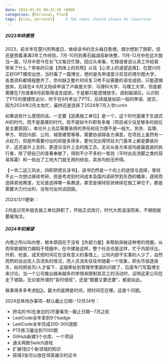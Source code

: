 ```yaml
---
date: 2024-01-01 09:42:38 +0800
categories: [Personal, Plan]
tags: [plan, personal]     # TAG names should always be lowercase
---
```


##### **2023年终感悟**

   2023，前半年在楚兴煎熬度日，继续读书的念头每日愈增，偶尔想到了辞职，但还是想着凑满3年工作经验，7月-10月到黄石磁湖高新休整，11月-12月中在远大独当一面，12月中至今在长飞又每日忙碌，回过头来看，忙碌或者说认真工作给我带来了什么？带来的只是【肉体上的煎熬】以及【心灵上的渴望逃离】，在楚兴时正好GPT横空出世，当时看了一篇博文，想的是先申请爱沙尼亚的塔尔图大学，各类资料都填报整齐了，奈何缺乏整片时间复习考不出需要的语言成绩，只能遗憾放弃，后续在4-6月又陆续申请了卢森堡大学、马理科大学、马理工大学，但是都需要在7月或者8月前取得语言成绩，于是都只能遗憾放手。调到磁湖后，认识到了PTE的便捷性出分，终于在9月考出了PTE，后续就是如前一般的申请、提交，因为2024年2月太匆忙，最终还是选择了2024年7月入学curtin

  如果说有什么感悟的话，一定要【逃离施工单位】是一个，这个时代是属于生成式AI的时代，而不是基建的时代，现不提如今升职有多难（项目减少没足够多的岗位是主要原因），单论升上去后需要承担的责任和压力便不是一般大，劳务、监理、甲方、项目内部、公司、城管建管等等，需要协调得各方满意，在项目上虽然有一点权力，但是所需要付出的却是多得多，更何况出得项目大门基本上都是要装孙子，这还是升上去的，更遑论没升上去的施工员，无论从各方来说均是最底层的执行者，除了把自己的青春奉献了，得到不少不多的一笔钱（平时出去洗脚之类的容易挥霍）和一些出了工地大门就无用的经验，其余均别无所得。

  【一命二运三风水，四积阴德五读书】，读书仍然是一个向上的途径与选择，曾经不止一次想过继续考研，但是考虑到时间成本及国内读研学到东西的概率，遂转而选择其他赛道，无论是选择哪一条赛道，甚至是保持现状继续在施工单位干，都是需要大力付出的，没有付出何谈回报。

2024/3/11更新：

2月底过完年就去施工单位辞职了，开始正式改行，时代大势滚滚而来，不拥抱就要被淘汰。



##### **2024年初展望**

内卷之所以叫内卷，根本原因在于没有【外部力量】来帮助突破这种卷的怪圈，从而导致越努力越陷于怪圈中，在中建是这样，整个社会也是这样，忙于内部评比、升职、检查，成天把时间花在没有意义的事情上，公司内部干实事的人少了，自然而然的会出现人员流失的情况，而人员流失往往伴随着一个现象，即劣币驱逐良币，如何把良币/人才留下，这就牵扯到管理学里面的问题了，后面专门写篇博文来讨论。当一个公司推出越来越多的举措来限制其员工的活动时，证明这家公司在走下坡路，无论是所谓的“盲时值班”，还是“既要又要还要”，都是如此。

做事得多多考虑[ROI](https://en.wikipedia.org/wiki/Return_on_investment)，最大的底牌是时间，把时间花在哪，这是个问题。

2024总体待办事项--默认截止日期--12月24号：

- 把屯的书(在身边的)尽量看完--截止日期--7月之前
- LeetCode全年拿到9个badge
- LeetCode全年完成200-300道题
- PTE练习量达到7000题
- GitHub新建3个仓库、一个项目
- 通关两款Switch游戏
- 扩展1到2个新领域的知识
- 获得3张可以放在领英展示的证书